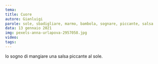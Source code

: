 ```yaml
---
tema:
title: Cuore
autore: Gianluigi
parole: sole, sbadigliare, marmo, bambola, sognare, piccante, salsa
data: 13 gennaio 2021
img: pexels-anna-urlapova-2957058.jpg
video: 
tags: 
---
```

Io sogno di mangiare una salsa piccante al sole.